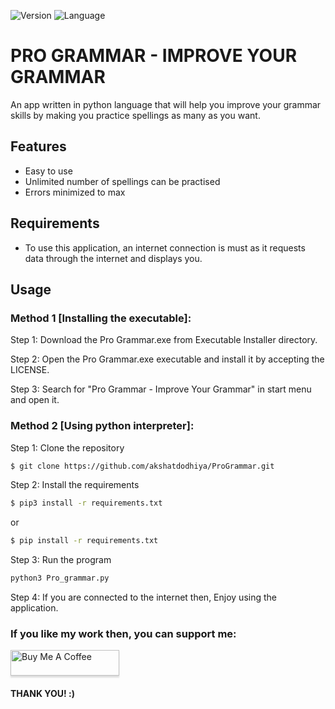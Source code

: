![Version](https://img.shields.io/badge/Program_Version-1.2-yellow?style=plastic)  ![Language](https://img.shields.io/badge/Language-Python-red?style=plastic&logo=python)

# PRO GRAMMAR - IMPROVE YOUR GRAMMAR

An app written in python language that will help you improve your grammar skills by making you practice spellings as many as you want.

## Features
* Easy to use
* Unlimited number of spellings can be practised
* Errors minimized to max

## Requirements
* To use this application, an internet connection is must as it requests data through the internet and displays you.

## Usage

### Method 1 [Installing the executable]:

Step 1: Download the Pro Grammar.exe from Executable Installer directory.

Step 2: Open the Pro Grammar.exe executable and install it by accepting the LICENSE.

Step 3: Search for "Pro Grammar - Improve Your Grammar" in start menu and open it.

### Method 2 [Using python interpreter]:

Step 1: Clone the repository
```bash
$ git clone https://github.com/akshatdodhiya/ProGrammar.git
```

Step 2: Install the requirements
```bash
$ pip3 install -r requirements.txt
```
or
```bash
$ pip install -r requirements.txt
```

Step 3: Run the program
```bash
python3 Pro_grammar.py
```

Step 4: If you are connected to the internet then, Enjoy using the application.


### If you like my work then, you can support me:
<a href="https://www.buymeacoffee.com/akshatdodhiya" target="_blank"><img src="https://www.buymeacoffee.com/assets/img/custom_images/orange_img.png" alt="Buy Me A Coffee" style="height: 41px !important;width: 174px !important;box-shadow: 0px 3px 2px 0px rgba(190, 190, 190, 0.5) !important;-webkit-box-shadow: 0px 3px 2px 0px rgba(190, 190, 190, 0.5) !important;" ></a>

#### THANK YOU! :)

